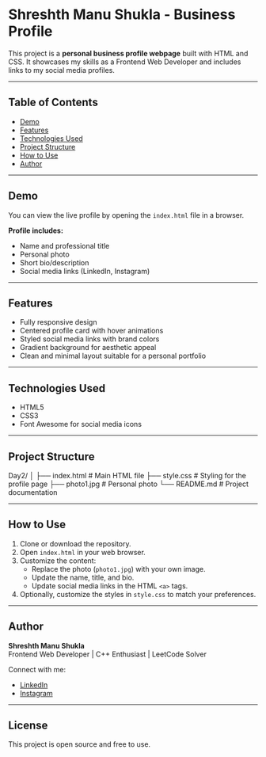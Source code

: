 # Shreshth Manu Shukla - Business Profile

This project is a **personal business profile webpage** built with HTML and CSS. It showcases my skills as a Frontend Web Developer and includes links to my social media profiles.

---

## Table of Contents

- [Demo](#demo)
- [Features](#features)
- [Technologies Used](#technologies-used)
- [Project Structure](#project-structure)
- [How to Use](#how-to-use)
- [Author](#author)

---

## Demo

You can view the live profile by opening the `index.html` file in a browser.  

**Profile includes:**

- Name and professional title
- Personal photo
- Short bio/description
- Social media links (LinkedIn, Instagram)

---

## Features

- Fully responsive design
- Centered profile card with hover animations
- Styled social media links with brand colors
- Gradient background for aesthetic appeal
- Clean and minimal layout suitable for a personal portfolio

---

## Technologies Used

- HTML5
- CSS3
- Font Awesome for social media icons

---

## Project Structure

Day2/
│
├── index.html # Main HTML file
├── style.css # Styling for the profile page
├── photo1.jpg # Personal photo
└── README.md # Project documentation

---

## How to Use

1. Clone or download the repository.
2. Open `index.html` in your web browser.
3. Customize the content:
   - Replace the photo (`photo1.jpg`) with your own image.
   - Update the name, title, and bio.
   - Update social media links in the HTML `<a>` tags.
4. Optionally, customize the styles in `style.css` to match your preferences.

---

## Author

**Shreshth Manu Shukla**  
Frontend Web Developer | C++ Enthusiast | LeetCode Solver  

Connect with me:  

- [LinkedIn](#)
- [Instagram](#)

---

## License

This project is open source and free to use.
